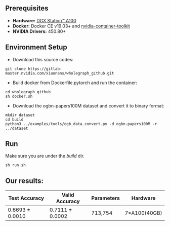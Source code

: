 ## Prerequisites

- **Hardware:** [DGX Station™ A100](https://www.nvidia.com/en-us/data-center/dgx-station-a100/)
- **Docker:** Docker CE v19.03+ and [nvidia-container-toolkit](https://github.com/NVIDIA/nvidia-docker#quickstart)
- **NVIDIA Drivers:** 450.80+

## Environment Setup

- Download this source codes:
```
git clone https://gitlab-master.nvidia.com/xiaonans/wholegraph_github.git
```

- Build docker from Dockerfile.pytorch and run the container:
```
cd wholegraph_github
sh docker.sh
```

- Download the ogbn-papers100M dataset and convert it to binary format:
```
mkdir dataset
cd build
python3 ../examples/tools/ogb_data_convert.py -d ogbn-papers100M -r ../dataset
```

## Run
Make sure you are under the _build_ dir.
```
sh run.sh
```

## Our results:
| Test Accuracy | Valid Accuracy | Parameters | Hardware
| ------ | ------ | ------ | ------ |
| 0.6693 ± 0.0010 | 0.7111 ± 0.0002 | 713,754 | 7*A100(40GB) |


